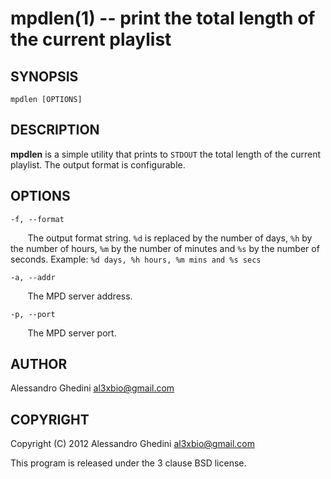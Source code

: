 mpdlen(1) -- print the total length of the current playlist
===========================================================

## SYNOPSIS

`mpdlen [OPTIONS]`

## DESCRIPTION

**mpdlen** is a simple utility that prints to `STDOUT` the total length of the
current playlist. The output format is configurable.

## OPTIONS ##

`-f, --format`

&nbsp;&nbsp;&nbsp;&nbsp;&nbsp;&nbsp;
The output format string. `%d` is replaced by the number of days, `%h` by the
number of hours, `%m` by the number of minutes and `%s` by the number of seconds.
Example: `%d days, %h hours, %m mins and %s secs`

`-a, --addr`

&nbsp;&nbsp;&nbsp;&nbsp;&nbsp;&nbsp;
The MPD server address.

`-p, --port`

&nbsp;&nbsp;&nbsp;&nbsp;&nbsp;&nbsp;
The MPD server port.

## AUTHOR ##

Alessandro Ghedini <al3xbio@gmail.com>

## COPYRIGHT ##

Copyright (C) 2012 Alessandro Ghedini <al3xbio@gmail.com>

This program is released under the 3 clause BSD license.
